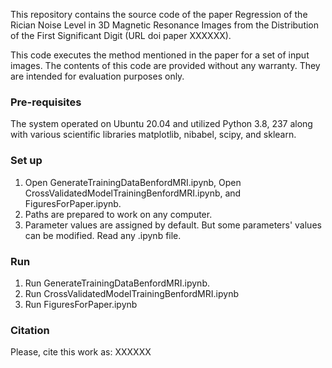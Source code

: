 This repository contains the source code of the paper Regression of the Rician Noise Level in 3D Magnetic Resonance Images from the Distribution of the First Significant Digit (URL doi paper XXXXXX).

This code executes the method mentioned in the paper for a set of input images. The contents of this code are provided without any warranty. They are intended for evaluation purposes only.

### Pre-requisites
The system operated on Ubuntu 20.04 and utilized Python 3.8, 237 along with various scientific libraries matplotlib, nibabel, scipy, and sklearn.

### Set up
1. Open GenerateTrainingDataBenfordMRI.ipynb, Open CrossValidatedModelTrainingBenfordMRI.ipynb, and FiguresForPaper.ipynb.
2. Paths are prepared to work on any computer. 
3. Parameter values are assigned by default. But some parameters' values can be modified. Read any .ipynb file.

### Run 
1. Run GenerateTrainingDataBenfordMRI.ipynb.
2. Run CrossValidatedModelTrainingBenfordMRI.ipynb
3. Run FiguresForPaper.ipynb

### Citation

Please, cite this work as: 
XXXXXX
